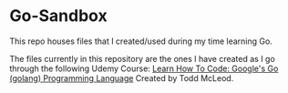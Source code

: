 # Go-Sandbox
This repo houses files that I created/used during my time learning Go.

The files currently in this repository are the ones I have created as I go through the following Udemy Course: [Learn How To Code: Google's Go (golang) Programming Language](https://www.udemy.com/course/learn-how-to-code/) Created by Todd McLeod.